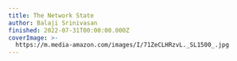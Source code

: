 ```yaml
---
title: The Network State
author: Balaji Srinivasan
finished: 2022-07-31T00:00:00.000Z
coverImage: >-
  https://m.media-amazon.com/images/I/71ZeCLHRzvL._SL1500_.jpg
---
```

